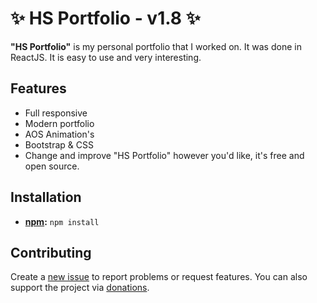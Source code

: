 # ✨ **HS Portfolio - v1.8** ✨

**"HS Portfolio"** is my personal portfolio that I worked on. It was done in ReactJS. It is easy to use and very interesting.

## Features

- Full responsive
- Modern portfolio
- AOS Animation's
- Bootstrap & CSS
- Change and improve "HS Portfolio" however you'd like, it's free and open source.

## Installation

- **[npm](https://www.npmjs.com/):** `npm install`

## Contributing

Create a [new issue](https://github.com/dajnox/portfolio-reactjs/issues/new) to report problems or request features. You can also support the project via [donations](https://www.buymeacoffee.com/hajrudinsoftic).

